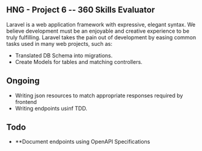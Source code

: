 

## HNG - Project 6 -- 360 Skills Evaluator
Laravel is a web application framework with expressive, elegant syntax. We believe development must be an enjoyable and creative experience to be truly fulfilling. Laravel takes the pain out of development by easing common tasks used in many web projects, such as:

- Translated DB Schema into migrations.
- Create Models for tables and matching controllers.

## Ongoing

- Writing json resources to match appropriate responses required by frontend
- Writing endpoints usinf TDD.

## Todo

- **Document endpoints using OpenAPI Specifications

